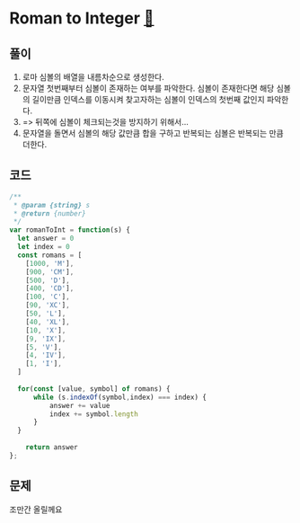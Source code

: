 # Roman to Integer [🔗](https://leetcode.com/problems/roman-to-integer/)

## 풀이

1. 로마 심볼의 배열을 내름차순으로 생성한다.
2. 문자열 첫번째부터 심볼이 존재하는 여부를 파악한다. 심볼이 존재한다면 해당 심볼의 길이만큼 인덱스를 이동시켜 찾고자하는 심볼이 인덱스의 첫번째 값인지 파악한다.
3. => 뒤쪽에 심볼이 체크되는것을 방지하기 위해서...
4. 문자열을 돌면서 심볼의 해당 값만큼 합을 구하고 반복되는 심볼은 반복되는 만큼 더한다.

## 코드

```javascript
/**
 * @param {string} s
 * @return {number}
 */
var romanToInt = function(s) {
  let answer = 0
  let index = 0
  const romans = [
    [1000, 'M'],
    [900, 'CM'],
    [500, 'D'],
    [400, 'CD'],
    [100, 'C'],
    [90, 'XC'],
    [50, 'L'],
    [40, 'XL'],
    [10, 'X'],
    [9, 'IX'],
    [5, 'V'],
    [4, 'IV'],
    [1, 'I'],
  ]
  
  for(const [value, symbol] of romans) {
      while (s.indexOf(symbol,index) === index) {
          answer += value
          index += symbol.length
      }
  }
    
    return answer
};
```

## 문제

조만간 올릴께요 
